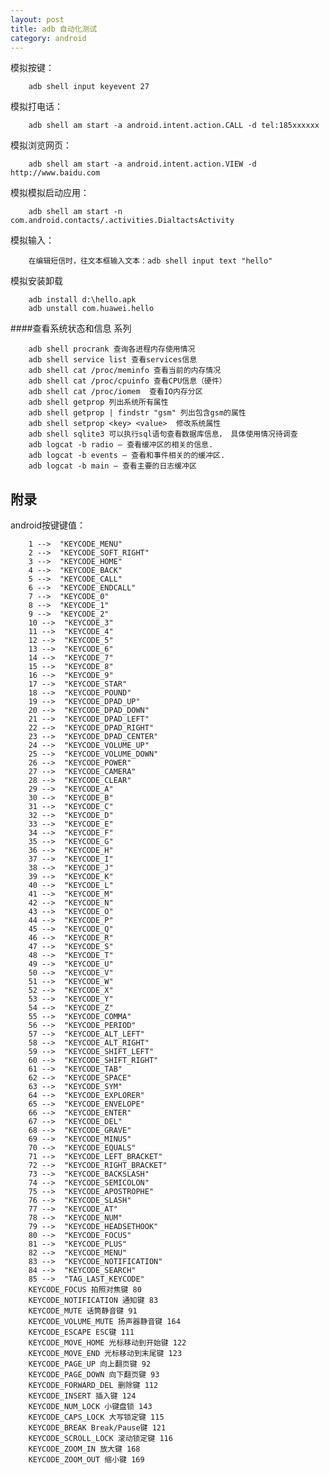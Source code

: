 ```yaml
---
layout: post
title: adb 自动化测试
category: android
---
```



模拟按键：

		adb shell input keyevent 27

模拟打电话：

		adb shell am start -a android.intent.action.CALL -d tel:185xxxxxx

模拟浏览网页：

		adb shell am start -a android.intent.action.VIEW -d  http://www.baidu.com 

模拟模拟启动应用：

		adb shell am start -n com.android.contacts/.activities.DialtactsActivity

模拟输入：
		
		在编辑短信时，往文本框输入文本：adb shell input text "hello" 

模拟安装卸载

		adb install d:\hello.apk
		adb unstall com.huawei.hello

####查看系统状态和信息 系列

		adb shell procrank 查询各进程内存使用情况
		adb shell service list 查看services信息
		adb shell cat /proc/meminfo 查看当前的内存情况
		adb shell cat /proc/cpuinfo 查看CPU信息（硬件）
		adb shell cat /proc/iomem  查看IO内存分区
		adb shell getprop 列出系统所有属性
		adb shell getprop | findstr "gsm" 列出包含gsm的属性
		adb shell setprop <key> <value>  修改系统属性
		adb shell sqlite3 可以执行sql语句查看数据库信息， 具体使用情况待调查
		adb logcat -b radio — 查看缓冲区的相关的信息. 
		adb logcat -b events — 查看和事件相关的的缓冲区. 
		adb logcat -b main — 查看主要的日志缓冲区 


附录
------------

android按键键值：

		1 -->  "KEYCODE_MENU"
		2 -->  "KEYCODE_SOFT_RIGHT"
		3 -->  "KEYCODE_HOME"
		4 -->  "KEYCODE_BACK"
		5 -->  "KEYCODE_CALL"
		6 -->  "KEYCODE_ENDCALL"
		7 -->  "KEYCODE_0"
		8 -->  "KEYCODE_1"
		9 -->  "KEYCODE_2"
		10 -->  "KEYCODE_3"
		11 -->  "KEYCODE_4"
		12 -->  "KEYCODE_5"
		13 -->  "KEYCODE_6"
		14 -->  "KEYCODE_7"
		15 -->  "KEYCODE_8"
		16 -->  "KEYCODE_9"
		17 -->  "KEYCODE_STAR"
		18 -->  "KEYCODE_POUND"
		19 -->  "KEYCODE_DPAD_UP"
		20 -->  "KEYCODE_DPAD_DOWN"
		21 -->  "KEYCODE_DPAD_LEFT"
		22 -->  "KEYCODE_DPAD_RIGHT"
		23 -->  "KEYCODE_DPAD_CENTER"
		24 -->  "KEYCODE_VOLUME_UP"
		25 -->  "KEYCODE_VOLUME_DOWN"
		26 -->  "KEYCODE_POWER"
		27 -->  "KEYCODE_CAMERA"
		28 -->  "KEYCODE_CLEAR"
		29 -->  "KEYCODE_A"
		30 -->  "KEYCODE_B"
		31 -->  "KEYCODE_C"
		32 -->  "KEYCODE_D"
		33 -->  "KEYCODE_E"
		34 -->  "KEYCODE_F"
		35 -->  "KEYCODE_G"
		36 -->  "KEYCODE_H"
		37 -->  "KEYCODE_I"
		38 -->  "KEYCODE_J"
		39 -->  "KEYCODE_K"
		40 -->  "KEYCODE_L"
		41 -->  "KEYCODE_M"
		42 -->  "KEYCODE_N"
		43 -->  "KEYCODE_O"
		44 -->  "KEYCODE_P"
		45 -->  "KEYCODE_Q"
		46 -->  "KEYCODE_R"
		47 -->  "KEYCODE_S"
		48 -->  "KEYCODE_T"
		49 -->  "KEYCODE_U"
		50 -->  "KEYCODE_V"
		51 -->  "KEYCODE_W"
		52 -->  "KEYCODE_X"
		53 -->  "KEYCODE_Y"
		54 -->  "KEYCODE_Z"
		55 -->  "KEYCODE_COMMA"
		56 -->  "KEYCODE_PERIOD"
		57 -->  "KEYCODE_ALT_LEFT"
		58 -->  "KEYCODE_ALT_RIGHT"
		59 -->  "KEYCODE_SHIFT_LEFT"
		60 -->  "KEYCODE_SHIFT_RIGHT"
		61 -->  "KEYCODE_TAB"
		62 -->  "KEYCODE_SPACE"
		63 -->  "KEYCODE_SYM"
		64 -->  "KEYCODE_EXPLORER"
		65 -->  "KEYCODE_ENVELOPE"
		66 -->  "KEYCODE_ENTER"
		67 -->  "KEYCODE_DEL"
		68 -->  "KEYCODE_GRAVE"
		69 -->  "KEYCODE_MINUS"
		70 -->  "KEYCODE_EQUALS"
		71 -->  "KEYCODE_LEFT_BRACKET"
		72 -->  "KEYCODE_RIGHT_BRACKET"
		73 -->  "KEYCODE_BACKSLASH"
		74 -->  "KEYCODE_SEMICOLON"
		75 -->  "KEYCODE_APOSTROPHE"
		76 -->  "KEYCODE_SLASH"
		77 -->  "KEYCODE_AT"
		78 -->  "KEYCODE_NUM"
		79 -->  "KEYCODE_HEADSETHOOK"
		80 -->  "KEYCODE_FOCUS"
		81 -->  "KEYCODE_PLUS"
		82 -->  "KEYCODE_MENU"
		83 -->  "KEYCODE_NOTIFICATION"
		84 -->  "KEYCODE_SEARCH"
		85 -->  "TAG_LAST_KEYCODE" 
		KEYCODE_FOCUS 拍照对焦键 80 
		KEYCODE_NOTIFICATION 通知键 83 
		KEYCODE_MUTE 话筒静音键 91 
		KEYCODE_VOLUME_MUTE 扬声器静音键 164 
		KEYCODE_ESCAPE ESC键 111 
		KEYCODE_MOVE_HOME 光标移动到开始键 122 
		KEYCODE_MOVE_END 光标移动到末尾键 123 
		KEYCODE_PAGE_UP 向上翻页键 92 
		KEYCODE_PAGE_DOWN 向下翻页键 93 
		KEYCODE_FORWARD_DEL 删除键 112 
		KEYCODE_INSERT 插入键 124 
		KEYCODE_NUM_LOCK 小键盘锁 143 
		KEYCODE_CAPS_LOCK 大写锁定键 115 
		KEYCODE_BREAK Break/Pause键 121 
		KEYCODE_SCROLL_LOCK 滚动锁定键 116 
		KEYCODE_ZOOM_IN 放大键 168 
		KEYCODE_ZOOM_OUT 缩小键 169 